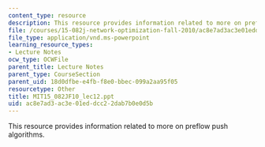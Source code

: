 ```yaml
---
content_type: resource
description: This resource provides information related to more on preflow push algorithms.
file: /courses/15-082j-network-optimization-fall-2010/ac8e7ad3ac3e01eddcc22dab7b0e0d5b_MIT15_082JF10_lec12.ppt
file_type: application/vnd.ms-powerpoint
learning_resource_types:
- Lecture Notes
ocw_type: OCWFile
parent_title: Lecture Notes
parent_type: CourseSection
parent_uid: 18d0dfbe-e4fb-f8e0-bbec-099a2aa95f05
resourcetype: Other
title: MIT15_082JF10_lec12.ppt
uid: ac8e7ad3-ac3e-01ed-dcc2-2dab7b0e0d5b
---
```

This resource provides information related to more on preflow push algorithms.

